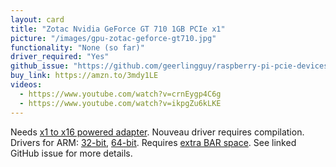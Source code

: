 ```yaml
---
layout: card
title: "Zotac Nvidia GeForce GT 710 1GB PCIe x1"
picture: "/images/gpu-zotac-geforce-gt710.jpg"
functionality: "None (so far)"
driver_required: "Yes"
github_issue: "https://github.com/geerlingguy/raspberry-pi-pcie-devices/issues/2"
buy_link: https://amzn.to/3mdy1LE
videos:
  - https://www.youtube.com/watch?v=crnEygp4C6g
  - https://www.youtube.com/watch?v=ikpgZu6kLKE
---
```

Needs [x1 to x16 powered adapter](https://amzn.to/3dZQM2u). Nouveau driver requires compilation. Drivers for ARM: [32-bit](https://www.nvidia.com/en-us/drivers/unix/linux-arm-display-archive/), [64-bit](https://www.nvidia.com/en-us/drivers/unix/linux-aarch64-archive/). Requires [extra BAR space](https://gist.github.com/geerlingguy/9d78ea34cab8e18d71ee5954417429df). See linked GitHub issue for more details.
